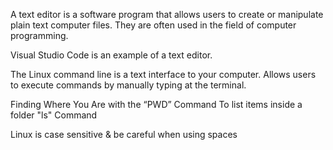 A text editor is a software program that allows users to create or manipulate plain text computer files. They are often used in the field of computer programming.

Visual Studio Code is an example of a text editor.

The Linux command line is a text interface to your computer. Allows users to execute commands by manually typing at the terminal.

Finding Where You Are with the “PWD” Command
To list items inside a folder "ls" Command

Linux is case sensitive & be careful when using spaces 